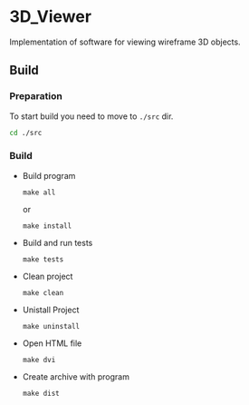 # 3D_Viewer 
Implementation of software for viewing wireframe 3D objects.

## Build
### Preparation
   To start build you need to move to `./src` dir.
   ```Bash
   cd ./src
   ```
### Build
* Build program

   ```
   make all
   ```
   or
   ```
   make install
   ```
*  Build and run tests
   ```
   make tests
   ```
*  Clean project
   ```
   make clean
   ```
*  Unistall Project
   ```
   make uninstall
   ```
*  Open HTML file
   ```
   make dvi
   ```
*  Create archive with program
   ```
   make dist
   ```

